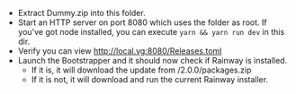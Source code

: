 - Extract Dummy.zip into this folder.
- Start an HTTP server on port 8080 which uses the folder as root. If you've got node installed, you can execute `yarn && yarn run dev` in this dir.
- Verify you can view http://local.vg:8080/Releases.toml
- Launch the Bootstrapper and it should now check if Rainway is installed.
  - If it is, it will download the update from /2.0.0/packages.zip
  - If it is not, it will download and run the current Rainway installer.
